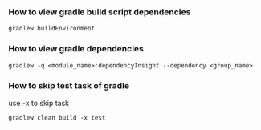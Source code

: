 
### How to view gradle build script dependencies
```
gradlew buildEnvironment
```


### How to view gradle dependencies
```
gradlew -q <module_name>:dependencyInsight --dependency <group_name>
```

### How to skip test task of gradle

use -x to skip task

```
gradlew clean build -x test
```